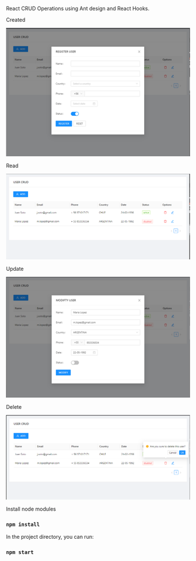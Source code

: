 React CRUD Operations using Ant design and React Hooks.

Created 

![alt text](https://github.com/vicho-99/react-crud-ant-design/blob/main/save.PNG?raw=true)

Read

![alt text](https://github.com/vicho-99/react-crud-ant-design/blob/main/list.PNG?raw=true)

Update 

![alt text](https://github.com/vicho-99/react-crud-ant-design/blob/main/modify.PNG?raw=true)

Delete 

![alt text](https://github.com/vicho-99/react-crud-ant-design/blob/main/delete.PNG?raw=true)

Install node modules

### `npm install`

In the project directory, you can run:

### `npm start`
